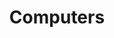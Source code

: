 ---
title: Computers
longTitle: 'Computers'
tags:
- gccommon
broaderTerm:
- "[[Personal digital assistant]]"
narrowerTerm:
- "[[Electronic equipment]]"
relatedTerm:
- "[[Computer science Computer networks Computer progra]]"
use:
- "[[Computer hardware Microcomputers]]"
---